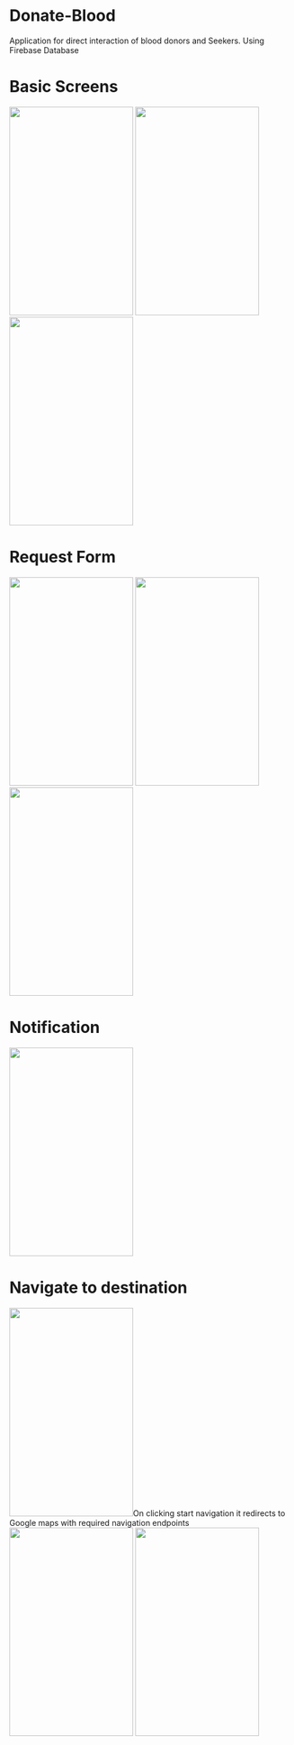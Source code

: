 # Donate-Blood
Application for direct interaction of blood donors and Seekers. Using Firebase Database

# Basic Screens
<image src="images/image1.png" width="220" height="370"> <image src="images/image2.png" width="220" height="370"> <image src="images/image3.png" width="220" height="370">

# Request Form
<image src="images/image4.png" width="220" height="370"> <image src="images/image5.png" width="220" height="370"> <image src="images/image6.png" width="220" height="370">

# Notification
<image src="images/image9.png" width="220" height="370">

# Navigate to destination 

<image src="images/image10.png" width="220" height="370">On clicking start navigation it redirects to Google maps with required navigation endpoints
<image src="images/image11.png" width="220" height="370"> <image src="images/image13.png" width="220" height="370">




